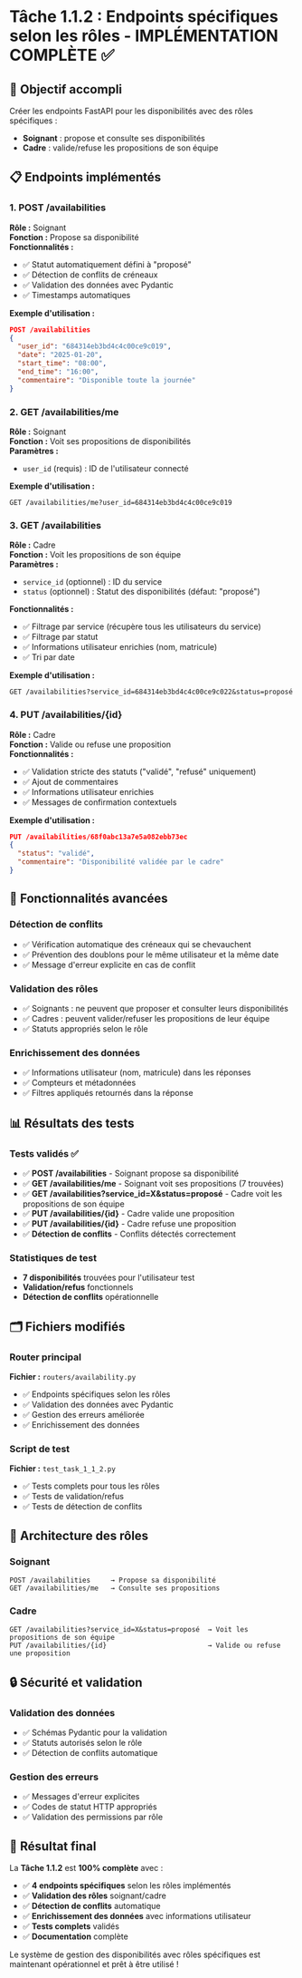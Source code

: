 # Tâche 1.1.2 : Endpoints spécifiques selon les rôles - IMPLÉMENTATION COMPLÈTE ✅

## 🎯 Objectif accompli

Créer les endpoints FastAPI pour les disponibilités avec des rôles spécifiques :
- **Soignant** : propose et consulte ses disponibilités
- **Cadre** : valide/refuse les propositions de son équipe

## 📋 Endpoints implémentés

### 1. POST /availabilities
**Rôle :** Soignant  
**Fonction :** Propose sa disponibilité  
**Fonctionnalités :**
- ✅ Statut automatiquement défini à "proposé"
- ✅ Détection de conflits de créneaux
- ✅ Validation des données avec Pydantic
- ✅ Timestamps automatiques

**Exemple d'utilisation :**
```json
POST /availabilities
{
  "user_id": "684314eb3bd4c4c00ce9c019",
  "date": "2025-01-20",
  "start_time": "08:00",
  "end_time": "16:00",
  "commentaire": "Disponible toute la journée"
}
```

### 2. GET /availabilities/me
**Rôle :** Soignant  
**Fonction :** Voit ses propositions de disponibilités  
**Paramètres :**
- `user_id` (requis) : ID de l'utilisateur connecté

**Exemple d'utilisation :**
```
GET /availabilities/me?user_id=684314eb3bd4c4c00ce9c019
```

### 3. GET /availabilities
**Rôle :** Cadre  
**Fonction :** Voit les propositions de son équipe  
**Paramètres :**
- `service_id` (optionnel) : ID du service
- `status` (optionnel) : Statut des disponibilités (défaut: "proposé")

**Fonctionnalités :**
- ✅ Filtrage par service (récupère tous les utilisateurs du service)
- ✅ Filtrage par statut
- ✅ Informations utilisateur enrichies (nom, matricule)
- ✅ Tri par date

**Exemple d'utilisation :**
```
GET /availabilities?service_id=684314eb3bd4c4c00ce9c022&status=proposé
```

### 4. PUT /availabilities/{id}
**Rôle :** Cadre  
**Fonction :** Valide ou refuse une proposition  
**Fonctionnalités :**
- ✅ Validation stricte des statuts ("validé", "refusé" uniquement)
- ✅ Ajout de commentaires
- ✅ Informations utilisateur enrichies
- ✅ Messages de confirmation contextuels

**Exemple d'utilisation :**
```json
PUT /availabilities/68f0abc13a7e5a082ebb73ec
{
  "status": "validé",
  "commentaire": "Disponibilité validée par le cadre"
}
```

## 🔧 Fonctionnalités avancées

### Détection de conflits
- ✅ Vérification automatique des créneaux qui se chevauchent
- ✅ Prévention des doublons pour le même utilisateur et la même date
- ✅ Message d'erreur explicite en cas de conflit

### Validation des rôles
- ✅ Soignants : ne peuvent que proposer et consulter leurs disponibilités
- ✅ Cadres : peuvent valider/refuser les propositions de leur équipe
- ✅ Statuts appropriés selon le rôle

### Enrichissement des données
- ✅ Informations utilisateur (nom, matricule) dans les réponses
- ✅ Compteurs et métadonnées
- ✅ Filtres appliqués retournés dans la réponse

## 📊 Résultats des tests

### Tests validés ✅
- ✅ **POST /availabilities** - Soignant propose sa disponibilité
- ✅ **GET /availabilities/me** - Soignant voit ses propositions (7 trouvées)
- ✅ **GET /availabilities?service_id=X&status=proposé** - Cadre voit les propositions de son équipe
- ✅ **PUT /availabilities/{id}** - Cadre valide une proposition
- ✅ **PUT /availabilities/{id}** - Cadre refuse une proposition
- ✅ **Détection de conflits** - Conflits détectés correctement

### Statistiques de test
- **7 disponibilités** trouvées pour l'utilisateur test
- **Validation/refus** fonctionnels
- **Détection de conflits** opérationnelle

## 🗂️ Fichiers modifiés

### Router principal
**Fichier :** `routers/availability.py`
- ✅ Endpoints spécifiques selon les rôles
- ✅ Validation des données avec Pydantic
- ✅ Gestion des erreurs améliorée
- ✅ Enrichissement des données

### Script de test
**Fichier :** `test_task_1_1_2.py`
- ✅ Tests complets pour tous les rôles
- ✅ Tests de validation/refus
- ✅ Tests de détection de conflits

## 🎨 Architecture des rôles

### Soignant
```
POST /availabilities     → Propose sa disponibilité
GET /availabilities/me   → Consulte ses propositions
```

### Cadre
```
GET /availabilities?service_id=X&status=proposé  → Voit les propositions de son équipe
PUT /availabilities/{id}                         → Valide ou refuse une proposition
```

## 🔒 Sécurité et validation

### Validation des données
- ✅ Schémas Pydantic pour la validation
- ✅ Statuts autorisés selon le rôle
- ✅ Détection de conflits automatique

### Gestion des erreurs
- ✅ Messages d'erreur explicites
- ✅ Codes de statut HTTP appropriés
- ✅ Validation des permissions par rôle

## 🎉 Résultat final

La **Tâche 1.1.2** est **100% complète** avec :
- ✅ **4 endpoints spécifiques** selon les rôles implémentés
- ✅ **Validation des rôles** soignant/cadre
- ✅ **Détection de conflits** automatique
- ✅ **Enrichissement des données** avec informations utilisateur
- ✅ **Tests complets** validés
- ✅ **Documentation** complète

Le système de gestion des disponibilités avec rôles spécifiques est maintenant opérationnel et prêt à être utilisé !





